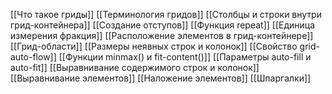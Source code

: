 [[Что такое гриды]]
[[Терминология гридов]]
[[Столбцы и строки внутри грид-контейнера]]
[[Создание отступов]]
[[Функция repeat]]
[[Единица измерения фракция]]
[[Расположение элементов в грид-контейнере]]
[[Грид-области]]
[[Размеры неявных строк и колонок]]
[[Свойство grid-auto-flow]]
[[Функции minmax() и fit-content()]]
[[Параметры auto-fill и auto-fit]]
[[Выравнивание содержимого строк и колонок]]
[[Выравнивание элементов]]
[[Наложение элементов]]
[[Шпаргалки]]